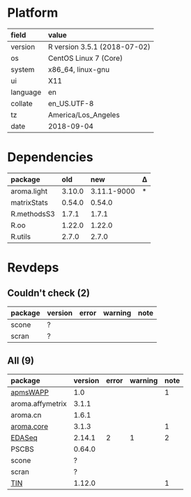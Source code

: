 # Platform

|field    |value                        |
|:--------|:----------------------------|
|version  |R version 3.5.1 (2018-07-02) |
|os       |CentOS Linux 7 (Core)        |
|system   |x86_64, linux-gnu            |
|ui       |X11                          |
|language |en                           |
|collate  |en_US.UTF-8                  |
|tz       |America/Los_Angeles          |
|date     |2018-09-04                   |

# Dependencies

|package     |old    |new         |Δ  |
|:-----------|:------|:-----------|:--|
|aroma.light |3.10.0 |3.11.1-9000 |*  |
|matrixStats |0.54.0 |0.54.0      |   |
|R.methodsS3 |1.7.1  |1.7.1       |   |
|R.oo        |1.22.0 |1.22.0      |   |
|R.utils     |2.7.0  |2.7.0       |   |

# Revdeps

## Couldn't check (2)

|package |version |error |warning |note |
|:-------|:-------|:-----|:-------|:----|
|scone   |?       |      |        |     |
|scran   |?       |      |        |     |

## All (9)

|package                             |version |error |warning |note |
|:-----------------------------------|:-------|:-----|:-------|:----|
|[apmsWAPP](problems.md#apmswapp)    |1.0     |      |        |1    |
|aroma.affymetrix                    |3.1.1   |      |        |     |
|aroma.cn                            |1.6.1   |      |        |     |
|[aroma.core](problems.md#aromacore) |3.1.3   |      |        |1    |
|[EDASeq](problems.md#edaseq)        |2.14.1  |2     |1       |2    |
|PSCBS                               |0.64.0  |      |        |     |
|scone                               |?       |      |        |     |
|scran                               |?       |      |        |     |
|[TIN](problems.md#tin)              |1.12.0  |      |        |1    |

